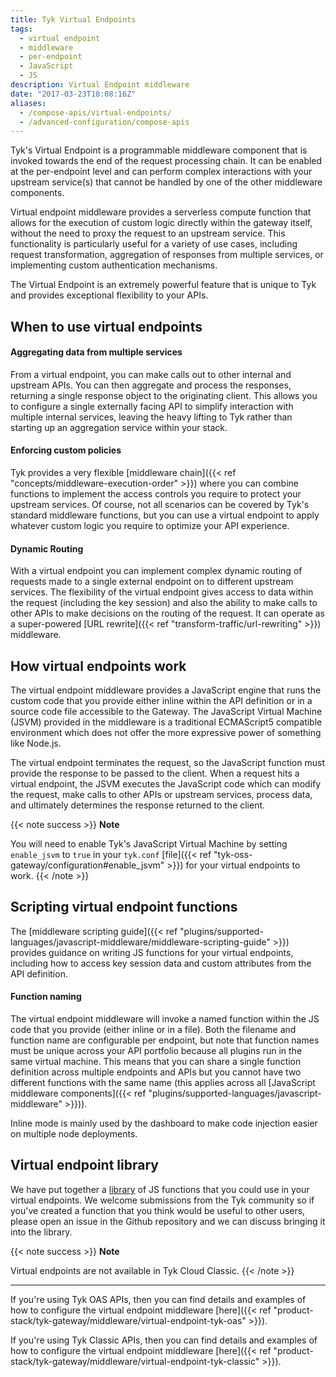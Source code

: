 ```yaml
---
title: Tyk Virtual Endpoints
tags:
  - virtual endpoint
  - middleware
  - per-endpoint
  - JavaScript
  - JS
description: Virtual Endpoint middleware
date: "2017-03-23T18:08:16Z"
aliases:
  - /compose-apis/virtual-endpoints/
  - /advanced-configuration/compose-apis
---
```


Tyk's Virtual Endpoint is a programmable middleware component that is invoked towards the end of the request processing chain. It can be enabled at the per-endpoint level and can perform complex interactions with your upstream service(s) that cannot be handled by one of the other middleware components.

Virtual endpoint middleware provides a serverless compute function that allows for the execution of custom logic directly within the gateway itself, without the need to proxy the request to an upstream service. This functionality is particularly useful for a variety of use cases, including request transformation, aggregation of responses from multiple services, or implementing custom authentication mechanisms.

The Virtual Endpoint is an extremely powerful feature that is unique to Tyk and provides exceptional flexibility to your APIs.

## When to use virtual endpoints

#### Aggregating data from multiple services

From a virtual endpoint, you can make calls out to other internal and upstream APIs. You can then aggregate and process the responses, returning a single response object to the originating client. This allows you to configure a single externally facing API to simplify interaction with multiple internal services, leaving the heavy lifting to Tyk rather than starting up an aggregation service within your stack.

#### Enforcing custom policies

Tyk provides a very flexible [middleware chain]({{< ref "concepts/middleware-execution-order" >}}) where you can combine functions to implement the access controls you require to protect your upstream services. Of course, not all scenarios can be covered by Tyk's standard middleware functions, but you can use a virtual endpoint to apply whatever custom logic you require to optimize your API experience.

#### Dynamic Routing

With a virtual endpoint you can implement complex dynamic routing of requests made to a single external endpoint on to different upstream services. The flexibility of the virtual endpoint gives access to data within the request (including the key session) and also the ability to make calls to other APIs to make decisions on the routing of the request. It can operate as a super-powered [URL rewrite]({{< ref "transform-traffic/url-rewriting" >}}) middleware.

## How virtual endpoints work

The virtual endpoint middleware provides a JavaScript engine that runs the custom code that you provide either inline within the API definition or in a source code file accessible to the Gateway. The JavaScript Virtual Machine (JSVM) provided in the middleware is a traditional ECMAScript5 compatible environment which does not offer the more expressive power of something like Node.js.

The virtual endpoint terminates the request, so the JavaScript function must provide the response to be passed to the client. When a request hits a virtual endpoint, the JSVM executes the JavaScript code which can modify the request, make calls to other APIs or upstream services, process data, and ultimately determines the response returned to the client.

{{< note success >}}
**Note**

You will need to enable Tyk's JavaScript Virtual Machine by setting `enable_jsvm` to `true` in your `tyk.conf` [file]({{< ref "tyk-oss-gateway/configuration#enable_jsvm" >}}) for your virtual endpoints to work.
{{< /note >}}

## Scripting virtual endpoint functions

The [middleware scripting guide]({{< ref "plugins/supported-languages/javascript-middleware/middleware-scripting-guide" >}}) provides guidance on writing JS functions for your virtual endpoints, including how to access key session data and custom attributes from the API definition.

#### Function naming

The virtual endpoint middleware will invoke a named function within the JS code that you provide (either inline or in a file). Both the filename and function name are configurable per endpoint, but note that function names must be unique across your API portfolio because all plugins run in the same virtual machine. This means that you can share a single function definition across multiple endpoints and APIs but you cannot have two different functions with the same name (this applies across all [JavaScript middleware components]({{< ref "plugins/supported-languages/javascript-middleware" >}})).

Inline mode is mainly used by the dashboard to make code injection easier on multiple node deployments.

## Virtual endpoint library

We have put together a [library](https://github.com/TykTechnologies/custom-plugins#virtual-endpoints) of JS functions that you could use in your virtual endpoints. We welcome submissions from the Tyk community so if you've created a function that you think would be useful to other users, please open an issue in the Github repository and we can discuss bringing it into the library.

{{< note success >}}
**Note**

Virtual endpoints are not available in Tyk Cloud Classic.
{{< /note >}}

<hr>

If you're using Tyk OAS APIs, then you can find details and examples of how to configure the virtual endpoint middleware [here]({{< ref "product-stack/tyk-gateway/middleware/virtual-endpoint-tyk-oas" >}}).

If you're using Tyk Classic APIs, then you can find details and examples of how to configure the virtual endpoint middleware [here]({{< ref "product-stack/tyk-gateway/middleware/virtual-endpoint-tyk-classic" >}}).

<!-- proposed "summary box" to be shown graphically on each middleware page
 ## Virtual Endpoint middleware summary
  - The Virtual Endpoint middleware is an optional stage in Tyk's API Request processing chain, sitting between the [TBC]() and [TBC]() middleware.
  - The Virtual Endpoint middleware can be configured at the per-endpoint level within the API Definition and is supported by the API Designer within the Tyk Dashboard.
 -->
